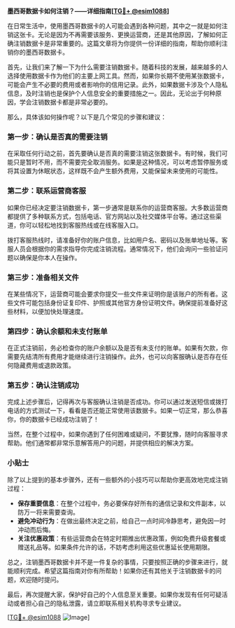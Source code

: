 **墨西哥数据卡如何注销？——详细指南[[TG💪+ @esim1088](https://t.me/s/esim1088)]**

在日常生活中，使用墨西哥数据卡的人可能会遇到各种问题，其中之一就是如何注销这张卡。无论是因为不再需要该服务、更换运营商，还是其他原因，了解如何正确注销数据卡是非常重要的。这篇文章将为你提供一份详细的指南，帮助你顺利注销你的墨西哥数据卡。

首先，让我们来了解一下为什么需要注销数据卡。随着科技的发展，越来越多的人选择使用数据卡作为他们的主要上网工具。然而，如果你长期不使用某张数据卡，可能会产生不必要的费用或者影响你的信用记录。此外，如果数据卡涉及个人隐私信息，及时注销也是保护个人信息安全的重要措施之一。因此，无论出于何种原因，学会注销数据卡都是非常必要的。

那么，具体该如何操作呢？以下是几个常见的步骤和建议：

### **第一步：确认是否真的需要注销**
在采取任何行动之前，首先要确认是否真的需要注销这张数据卡。有时候，我们可能只是暂时不用，而不需要完全取消服务。如果是这种情况，可以考虑暂停服务或将其设置为休眠状态，这样既不会产生额外费用，又能保留未来使用的可能性。

### **第二步：联系运营商客服**
如果你已经决定要注销数据卡，第一步通常是联系你的运营商客服。大多数运营商都提供了多种联系方式，包括电话、官方网站以及社交媒体平台等。通过这些渠道，你可以轻松地找到客服热线或在线客服入口。

拨打客服热线时，请准备好你的账户信息，比如用户名、密码以及账单地址等。客服人员会根据你的需求指导你完成注销流程。通常情况下，他们会询问一些验证问题以确保是你本人在操作。

### **第三步：准备相关文件**
在某些情况下，运营商可能会要求你提交一些文件来证明你是该账户的所有者。这些文件可能包括身份证复印件、护照或其他官方身份证明文件。确保提前准备好这些材料，以便加快处理速度。

### **第四步：确认余额和未支付账单**
在正式注销前，务必检查你的账户余额以及是否有未支付的账单。如果有欠款，你需要先结清所有费用才能继续进行注销操作。此外，也可以向客服确认是否存在任何隐藏费用或退款政策。

### **第五步：确认注销成功**
完成上述步骤后，记得再次与客服确认注销是否成功。你可以通过发送短信或拨打电话的方式测试一下，看看是否还能正常使用该数据卡。如果一切正常，那么恭喜你，你的数据卡已经成功注销了！

当然，在整个过程中，如果你遇到了任何困难或疑问，不要犹豫，随时向客服寻求帮助。他们通常都非常乐意解答用户的问题，并提供相应的解决方案。

### **小贴士**
除了以上提到的基本步骤外，还有一些额外的小技巧可以帮助你更高效地完成注销过程：
- **保存重要信息**：在整个过程中，务必要保存好所有的通信记录和文件副本，以防万一将来需要查询。
- **避免冲动行为**：在做出最终决定之前，给自己一点时间冷静思考，避免因一时冲动而后悔。
- **关注优惠政策**：有些运营商会在特定时期推出优惠政策，例如免费升级套餐或赠送礼品等。如果条件允许的话，不妨考虑利用这些优惠延长使用期限。

总之，注销墨西哥数据卡并不是一件复杂的事情，只要按照正确的步骤来进行，就能顺利完成。希望这篇指南对你有所帮助！如果你还有其他关于注销数据卡的问题，欢迎随时提问。

最后，再次提醒大家，保护好自己的个人信息至关重要。如果你发现有任何可疑活动或者担心自己的隐私泄露，请立即联系相关机构寻求专业建议。

[[TG💪+ @esim1088](https://t.me/s/esim1088) ![Image](https://i.postimg.cc/4NQfJmqS/Snipaste-2025-05-13-00-14-12.png)]